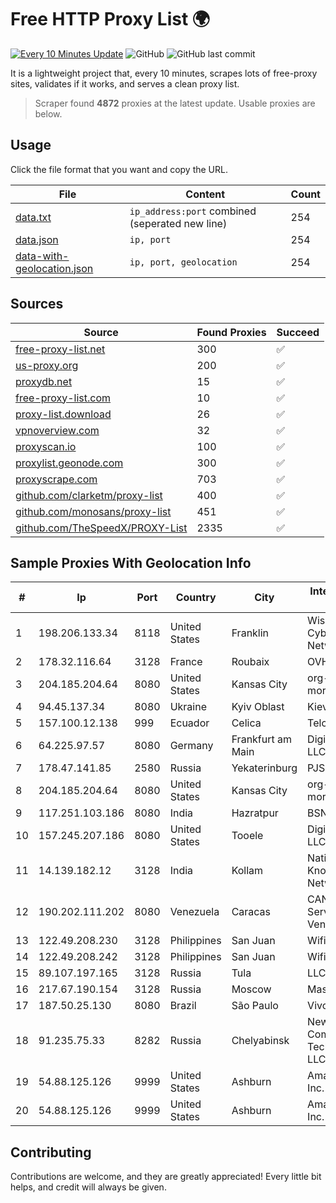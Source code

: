 
# Free HTTP Proxy List 🌍

[![Every 10 Minutes Update](https://github.com/mertguvencli/http-proxy-list/actions/workflows/main.yml/badge.svg?branch=main)](https://github.com/mertguvencli/http-proxy-list/actions/workflows/main.yml)
![GitHub](https://img.shields.io/github/license/mertguvencli/http-proxy-list)
![GitHub last commit](https://img.shields.io/github/last-commit/mertguvencli/http-proxy-list)

It is a lightweight project that, every 10 minutes, scrapes lots of free-proxy sites, validates if it works, and serves a clean proxy list.


> Scraper found **4872** proxies at the latest update. Usable proxies are below.

## Usage

Click the file format that you want and copy the URL.


|File|Content|Count|
|----|-------|-----|
|[data.txt](https://raw.githubusercontent.com/mertguvencli/http-proxy-list/main/proxy-list/data.txt)|`ip_address:port` combined (seperated new line)|254|
|[data.json](https://raw.githubusercontent.com/mertguvencli/http-proxy-list/main/proxy-list/data.json)|`ip, port`|254|
|[data-with-geolocation.json](https://raw.githubusercontent.com/mertguvencli/http-proxy-list/main/proxy-list/data-with-geolocation.json)|`ip, port, geolocation`|254|

## Sources

|Source|Found Proxies|Succeed|
|------|-------------|-------|
|[free-proxy-list.net](https://free-proxy-list.net)|300|✅|
|[us-proxy.org](https://www.us-proxy.org)|200|✅|
|[proxydb.net](http://proxydb.net)|15|✅|
|[free-proxy-list.com](https://free-proxy-list.com/?page=&port=&type%5B%5D=http&type%5B%5D=https&up_time=0&search=Search)|10|✅|
|[proxy-list.download](https://www.proxy-list.download/HTTP)|26|✅|
|[vpnoverview.com](https://vpnoverview.com/privacy/anonymous-browsing/free-proxy-servers)|32|✅|
|[proxyscan.io](https://www.proxyscan.io)|100|✅|
|[proxylist.geonode.com](https://proxylist.geonode.com/api/proxy-list?limit=300&page=1&sort_by=lastChecked&sort_type=desc&protocols=http,https)|300|✅|
|[proxyscrape.com](https://api.proxyscrape.com/v2/?request=displayproxies&protocol=http&timeout=10000&country=all&ssl=all&anonymity=all)|703|✅|
|[github.com/clarketm/proxy-list](https://raw.githubusercontent.com/clarketm/proxy-list/master/proxy-list-raw.txt)|400|✅|
|[github.com/monosans/proxy-list](https://raw.githubusercontent.com/monosans/proxy-list/main/proxies/http.txt)|451|✅|
|[github.com/TheSpeedX/PROXY-List](https://raw.githubusercontent.com/TheSpeedX/PROXY-List/master/http.txt)|2335|✅|


## Sample Proxies With Geolocation Info

|#|Ip|Port|Country|City|Internet Service Provider|
|-|--|----|-------|----|-------------------------|
|1|198.206.133.34|8118|United States|Franklin|Wisconsin CyberLynk Network, Inc.|
|2|178.32.116.64|3128|France|Roubaix|OVH SAS|
|3|204.185.204.64|8080|United States|Kansas City|org-morenet.more.net|
|4|94.45.137.34|8080|Ukraine|Kyiv Oblast|Kievline LLC|
|5|157.100.12.138|999|Ecuador|Celica|Telconet S.A|
|6|64.225.97.57|8080|Germany|Frankfurt am Main|DigitalOcean, LLC|
|7|178.47.141.85|2580|Russia|Yekaterinburg|PJSC Rostelecom|
|8|204.185.204.64|8080|United States|Kansas City|org-morenet.more.net|
|9|117.251.103.186|8080|India|Hazratpur|BSNL Internet|
|10|157.245.207.186|8080|United States|Tooele|DigitalOcean, LLC|
|11|14.139.182.12|3128|India|Kollam|National Knowledge Network|
|12|190.202.111.202|8080|Venezuela|Caracas|CANTV Servicios, Venezuela|
|13|122.49.208.230|3128|Philippines|San Juan|WifiCity, Inc|
|14|122.49.208.242|3128|Philippines|San Juan|WifiCity, Inc|
|15|89.107.197.165|3128|Russia|Tula|LLC TK Altair|
|16|217.67.190.154|3128|Russia|Moscow|Mastertel ISP|
|17|187.50.25.130|8080|Brazil|São Paulo|Vivo|
|18|91.235.75.33|8282|Russia|Chelyabinsk|New Communication Technologies LLC|
|19|54.88.125.126|9999|United States|Ashburn|Amazon.com, Inc.|
|20|54.88.125.126|9999|United States|Ashburn|Amazon.com, Inc.|



## Contributing

Contributions are welcome, and they are greatly appreciated! Every
little bit helps, and credit will always be given.

